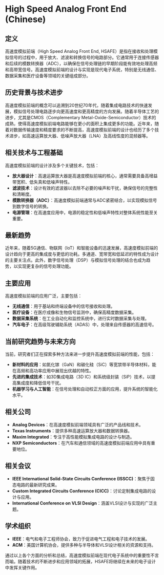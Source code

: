 # High Speed Analog Front End (Chinese)

## 定义
高速度模拟前端（High Speed Analog Front End, HSAFE）是指在接收和处理模拟信号的过程中，用于放大、滤波和转换信号的电路部分。它通常用于连接传感器和后续的模数转换器（ADC），以确保在信号处理链的早期阶段能有效地处理高频和高带宽信号。高速度模拟前端的设计与实现是现代电子系统，特别是无线通信、数据采集和医疗设备等领域的关键组成部分。

## 历史背景与技术进步
高速度模拟前端的概念可以追溯到20世纪70年代，随着集成电路技术的快速发展，模拟信号处理电路逐步向更高速度和更高精度的方向发展。随着半导体工艺的进步，尤其是CMOS（Complementary Metal-Oxide-Semiconductor）技术的成熟，使得高速度模拟前端电路能够在更小的面积上集成更多的功能。近年来，随着对数据传输速度和精度要求的不断提高，高速度模拟前端的设计也经历了多个技术进步，如高速运算放大器、低噪声放大器（LNA）及高线性度的混频器等。

## 相关技术与工程基础
高速度模拟前端的设计涉及多个关键技术，包括：

- **放大器设计**：高速运算放大器是高速度模拟前端的核心，通常需要具备高增益带宽积、低失真和低噪声特性。
- **滤波技术**：设计有效的滤波器以去除不必要的噪声和干扰，确保信号的完整性和清晰度。
- **模数转换器（ADC）**：高速度模拟前端通常与ADC紧密结合，以实现模拟信号到数字信号的转换。
- **电源管理**：在高速度应用中，电源的稳定性和低噪声特性对整体系统性能至关重要。

## 最新趋势
近年来，随着5G通信、物联网（IoT）和智能设备的迅速发展，高速度模拟前端的设计趋向于更高的集成度与更低的功耗。多通道、宽带宽和低延迟的特性成为设计的主要关注点。此外，数字信号处理（DSP）与模拟信号处理的结合也成为趋势，以实现更复杂的信号处理功能。

## 主要应用
高速度模拟前端的应用广泛，主要包括：

- **无线通信**：用于基站和终端设备中的信号接收和处理。
- **医疗设备**：在医疗成像和生物信号监测中，确保高精度数据采集。
- **数据采集系统**：在工业自动化和监控系统中，进行实时数据采集与处理。
- **汽车电子**：在高级驾驶辅助系统（ADAS）中，处理来自传感器的高速信号。

## 当前研究趋势与未来方向
当前，研究者们正在探索多种方法来进一步提升高速度模拟前端的性能，包括：

- **新材料的应用**：如氮化镓（GaN）和碳化硅（SiC）等宽禁带半导体材料，能在高频和高功率应用中展现出优越的特性。
- **先进的集成技术**：如3D集成电路（3D IC）和系统级封装（SiP）技术，以提高集成度和降低信号干扰。
- **机器学习与人工智能**：在信号处理和自动校正方面的应用，提升系统的智能化水平。

## 相关公司
- **Analog Devices**：在高速度模拟前端领域具有广泛的产品线和技术。
- **Texas Instruments**：提供多种高速运算放大器和数据转换器。
- **Maxim Integrated**：专注于高性能模拟集成电路的设计与制造。
- **NXP Semiconductors**：在汽车和通信领域的高速度模拟前端应用中具有重要地位。

## 相关会议
- **IEEE International Solid-State Circuits Conference (ISSCC)**：聚焦于固态电路的最新研究成果。
- **Custom Integrated Circuits Conference (CICC)**：讨论定制集成电路的设计与应用。
- **International Conference on VLSI Design**：涵盖VLSI设计与实现的广泛主题。

## 学术组织
- **IEEE**：电气和电子工程师协会，致力于促进电气工程和电子技术的发展。
- **ACM**：美国计算机协会，提供多种与半导体和VLSI设计相关的资源和支持。

通过以上各个方面的分析和总结，高速度模拟前端在现代电子系统中的重要性不言而喻。随着技术的不断进步和应用领域的拓展，HSAFE将继续在未来的电子设计中发挥关键作用。